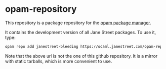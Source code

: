 # opam-repository

This repository is a package repository for the [opam package
manager](https://opam.ocaml.org).

It contains the development version of all Jane Street packages. To use
it, type:

```sh
opam repo add janestreet-bleeding https://ocaml.janestreet.com/opam-repository
```

Note that the above url is not the one of this github repository. It
is a mirror with static tarballs, which is more convenient to use.
